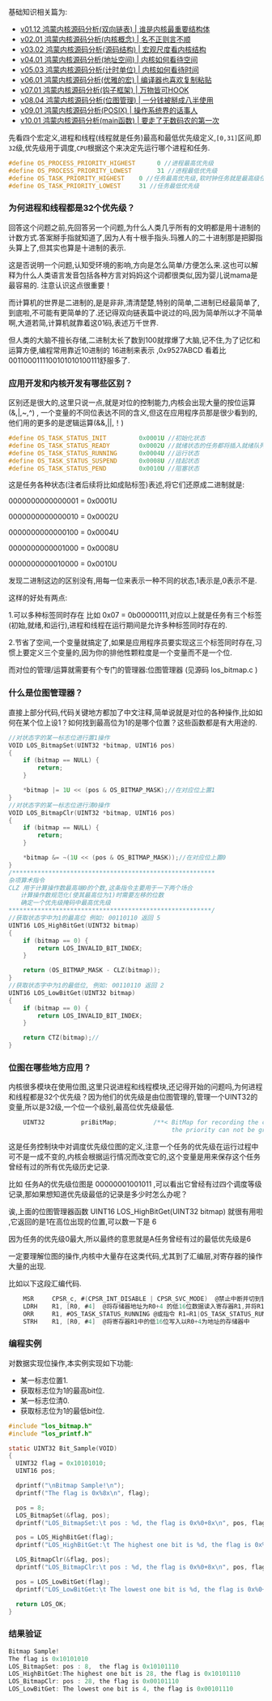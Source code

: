 
基础知识相关篇为: 

* [v01.12 鸿蒙内核源码分析(双向链表) | 谁是内核最重要结构体](/blog/01.md)
* [v02.01 鸿蒙内核源码分析(内核概念) | 名不正则言不顺](/blog/02.md)
* [v03.02 鸿蒙内核源码分析(源码结构) | 宏观尺度看内核结构](/blog/03.md)
* [v04.01 鸿蒙内核源码分析(地址空间) | 内核如何看待空间](/blog/04.md)
* [v05.03 鸿蒙内核源码分析(计时单位) | 内核如何看待时间](/blog/05.md)
* [v06.01 鸿蒙内核源码分析(优雅的宏) | 编译器也喜欢复制粘贴 ](/blog/06.md)
* [v07.01 鸿蒙内核源码分析(钩子框架) | 万物皆可HOOK ](/blog/07.md)
* [v08.04 鸿蒙内核源码分析(位图管理) | 一分钱被掰成八半使用](/blog/08.md)
* [v09.01 鸿蒙内核源码分析(POSIX) | 操作系统界的话事人 ](/blog/09.md)
* [v10.01 鸿蒙内核源码分析(main函数) | 要走了无数码农的第一次 ](/blog/10.md)


先看四个宏定义,进程和线程(线程就是任务)最高和最低优先级定义,`[0,31]`区间,即`32`级,优先级用于调度,`CPU`根据这个来决定先运行哪个进程和任务.

```c
#define OS_PROCESS_PRIORITY_HIGHEST      0 //进程最高优先级
#define OS_PROCESS_PRIORITY_LOWEST       31 //进程最低优先级
#define OS_TASK_PRIORITY_HIGHEST    0 //任务最高优先级,软时钟任务就是最高级任务,见于 OsSwtmrTaskCreate
#define OS_TASK_PRIORITY_LOWEST     31 //任务最低优先级
```

### 为何进程和线程都是32个优先级？

回答这个问题之前,先回答另一个问题,为什么人类几乎所有的文明都是用十进制的计数方式.答案掰手指就知道了,因为人有十根手指头.玛雅人的二十进制那是把脚指头算上了,但其实也算是十进制的表示.

这是否说明一个问题,认知受环境的影响,方向是怎么简单/方便怎么来.这也可以解释为什么人类语言发音包括各种方言对妈妈这个词都很类似,因为婴儿说mama是最容易的. 注意认识这点很重要！

而计算机的世界是二进制的,是是非非,清清楚楚,特别的简单,二进制已经最简单了,到底啦,不可能有更简单的了.还记得双向链表篇中说过的吗,因为简单所以才不简单啊,大道若简,计算机就靠着这01码,表述万千世界.

但人类的大脑不擅长存储,二进制太长了数到100就撑爆了大脑,记不住,为了记忆和运算方便,编程常用靠近10进制的 16进制来表示 ,0x9527ABCD 看着比 0011000111100101010100111舒服多了.

### 应用开发和内核开发有哪些区别？

区别还是很大的,这里只说一点,就是对位的控制能力,内核会出现大量的按位运算(&,|,~,^) , 一个变量的不同位表达不同的含义,但这在应用程序员那是很少看到的,他们用的更多的是逻辑运算(&&,||,！)

```c
#define OS_TASK_STATUS_INIT         0x0001U //初始化状态
#define OS_TASK_STATUS_READY        0x0002U //就绪状态的任务都将插入就绪队列
#define OS_TASK_STATUS_RUNNING      0x0004U //运行状态
#define OS_TASK_STATUS_SUSPEND      0x0008U //挂起状态
#define OS_TASK_STATUS_PEND         0x0010U //阻塞状态
```

这是任务各种状态(注者后续将比如成贴标签)表述,将它们还原成二进制就是:

0000000000000001 = 0x0001U

0000000000000010 = 0x0002U

0000000000000100 = 0x0004U

0000000000001000 = 0x0008U

0000000000010000 = 0x0010U

发现二进制这边的区别没有,用每一位来表示一种不同的状态,1表示是,0表示不是.

这样的好处有两点:

1.可以多种标签同时存在 比如 0x07 = 0b00000111,对应以上就是任务有三个标签(初始,就绪,和运行),进程和线程在运行期间是允许多种标签同时存在的.

2.节省了空间,一个变量就搞定了,如果是应用程序员要实现这三个标签同时存在,习惯上要定义三个变量的,因为你的排他性颗粒度是一个变量而不是一个位.

而对位的管理/运算就需要有个专门的管理器:位图管理器 (见源码 los_bitmap.c )

### 什么是位图管理器？

直接上部分代码,代码关键地方都加了中文注释,简单说就是对位的各种操作,比如如何在某个位上设1？如何找到最高位为1的是哪个位置？这些函数都是有大用途的.

```c
//对状态字的某一标志位进行置1操作
VOID LOS_BitmapSet(UINT32 *bitmap, UINT16 pos)
{
    if (bitmap == NULL) {
        return;
    }

    *bitmap |= 1U << (pos & OS_BITMAP_MASK);//在对应位上置1
}
//对状态字的某一标志位进行清0操作
VOID LOS_BitmapClr(UINT32 *bitmap, UINT16 pos)
{
    if (bitmap == NULL) {
        return;
    }

    *bitmap &= ~(1U << (pos & OS_BITMAP_MASK));//在对应位上置0
}
/********************************************************
杂项算术指令
CLZ 用于计算操作数最高端0的个数,这条指令主要用于一下两个场合
　　计算操作数规范化(使其最高位为1)时需要左移的位数
　　确定一个优先级掩码中最高优先级
********************************************************/
//获取状态字中为1的最高位 例如: 00110110 返回 5
UINT16 LOS_HighBitGet(UINT32 bitmap)
{
    if (bitmap == 0) {
        return LOS_INVALID_BIT_INDEX;
    }

    return (OS_BITMAP_MASK - CLZ(bitmap));
}
//获取状态字中为1的最低位, 例如: 00110110 返回 2
UINT16 LOS_LowBitGet(UINT32 bitmap)
{
    if (bitmap == 0) {
        return LOS_INVALID_BIT_INDEX;
    }

    return CTZ(bitmap);//
}


```

### 位图在哪些地方应用？

内核很多模块在使用位图,这里只说进程和线程模块,还记得开始的问题吗,为何进程和线程都是32个优先级？因为他们的优先级是由位图管理的,管理一个UINT32的变量,所以是32级,一个位一个级别,最高位优先级最低.

```c
    UINT32          priBitMap;          /**< BitMap for recording the change of task priority, //任务在执行过程中优先级会经常变化,这个变量用来记录所有曾经变化
                                             the priority can not be greater than 31 */   //过的优先级,例如 ..01001011 曾经有过 0,1,3,6 优先级


```

这是任务控制块中对调度优先级位图的定义,注意一个任务的优先级在运行过程中可不是一成不变的,内核会根据运行情况而改变它的,这个变量是用来保存这个任务曾经有过的所有优先级历史记录.

比如 任务A的优先级位图是 00000001001011 ,可以看出它曾经有过四个调度等级记录,那如果想知道优先级最低的记录是多少时怎么办呢？

诶,上面的位图管理器函数 UINT16 LOS_HighBitGet(UINT32 bitmap) 就很有用啦 ,它返回的是1在高位出现的位置,可以数一下是 6

因为任务的优先级0最大,所以最终的意思就是A任务曾经有过的最低优先级是6

一定要理解位图的操作,内核中大量存在这类代码,尤其到了汇编层,对寄存器的操作大量的出现.

比如以下这段汇编代码.

```c
    MSR     CPSR_c, #(CPSR_INT_DISABLE | CPSR_SVC_MODE)  @禁止中断并切到管理模式
    LDRH    R1, [R0, #4]  @将存储器地址为R0+4 的低16位数据读入寄存器R1,并将R1的高16 位清零
    ORR     R1, #OS_TASK_STATUS_RUNNING @或指令 R1=R1|OS_TASK_STATUS_RUNNING
    STRH    R1, [R0, #4]  @将寄存器R1中的低16位写入以R0+4为地址的存储器中


```

### **编程实例**

对数据实现位操作,本实例实现如下功能:

* 某一标志位置1.
* 获取标志位为1的最高bit位.
* 某一标志位清0.
* 获取标志位为1的最低bit位.

```c
#include "los_bitmap.h"
#include "los_printf.h"

static UINT32 Bit_Sample(VOID)
{
  UINT32 flag = 0x10101010;
  UINT16 pos;

  dprintf("\nBitmap Sample!\n");
  dprintf("The flag is 0x%8x\n", flag);

  pos = 8;
  LOS_BitmapSet(&flag, pos);
  dprintf("LOS_BitmapSet:\t pos : %d, the flag is 0x%0+8x\n", pos, flag);

  pos = LOS_HighBitGet(flag);
  dprintf("LOS_HighBitGet:\t The highest one bit is %d, the flag is 0x%0+8x\n", pos, flag);

  LOS_BitmapClr(&flag, pos);
  dprintf("LOS_BitmapClr:\t pos : %d, the flag is 0x%0+8x\n", pos, flag);

  pos = LOS_LowBitGet(flag);
  dprintf("LOS_LowBitGet:\t The lowest one bit is %d, the flag is 0x%0+8x\n\n", pos, flag);

  return LOS_OK;
}
```

### **结果验证**

```c
Bitmap Sample!
The flag is 0x10101010
LOS_BitmapSet: pos : 8,  the flag is 0x10101110
LOS_HighBitGet:The highest one bit is 28, the flag is 0x10101110
LOS_BitmapClr: pos : 28, the flag is 0x00101110
LOS_LowBitGet: The lowest one bit is 4, the flag is 0x00101110
```

